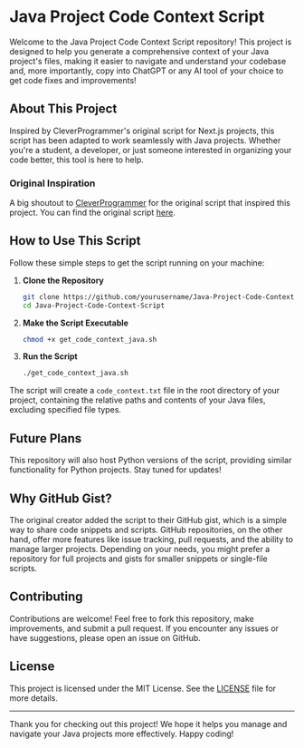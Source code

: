 # Java Project Code Context Script

Welcome to the Java Project Code Context Script repository! This project is designed to help you generate a comprehensive context of your Java project's files, making it easier to navigate and understand your codebase and, more importantly, copy into ChatGPT or any AI tool of your choice to get code fixes and improvements!

## About This Project

Inspired by CleverProgrammer's original script for Next.js projects, this script has been adapted to work seamlessly with Java projects. Whether you're a student, a developer, or just someone interested in organizing your code better, this tool is here to help.

### Original Inspiration

A big shoutout to [CleverProgrammer](https://github.com/CleverProgrammer) for the original script that inspired this project. You can find the original script [here](https://gist.github.com/CleverProgrammer/d36ea84aa3311ce722fdf90ce3b740d2).

## How to Use This Script

Follow these simple steps to get the script running on your machine:

1. **Clone the Repository**
    ```bash
    git clone https://github.com/yourusername/Java-Project-Code-Context-Script.git
    cd Java-Project-Code-Context-Script
    ```

2. **Make the Script Executable**
    ```bash
    chmod +x get_code_context_java.sh
    ```

3. **Run the Script**
    ```bash
    ./get_code_context_java.sh
    ```

The script will create a `code_context.txt` file in the root directory of your project, containing the relative paths and contents of your Java files, excluding specified file types.

## Future Plans

This repository will also host Python versions of the script, providing similar functionality for Python projects. Stay tuned for updates!

## Why GitHub Gist?

The original creator added the script to their GitHub gist, which is a simple way to share code snippets and scripts. GitHub repositories, on the other hand, offer more features like issue tracking, pull requests, and the ability to manage larger projects. Depending on your needs, you might prefer a repository for full projects and gists for smaller snippets or single-file scripts.

## Contributing

Contributions are welcome! Feel free to fork this repository, make improvements, and submit a pull request. If you encounter any issues or have suggestions, please open an issue on GitHub.

## License

This project is licensed under the MIT License. See the [LICENSE](LICENSE) file for more details.

---

Thank you for checking out this project! We hope it helps you manage and navigate your Java projects more effectively. Happy coding!

